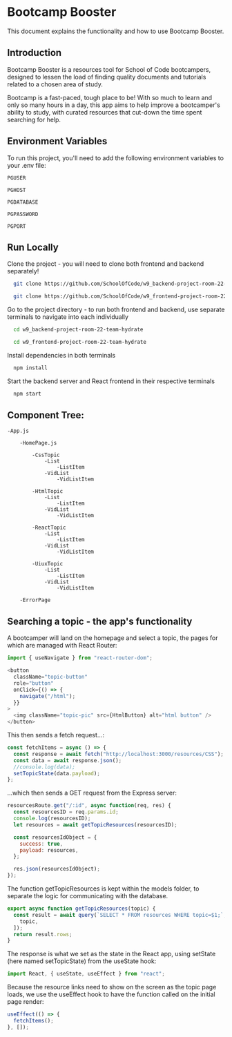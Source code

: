 # Bootcamp Booster

This document explains the functionality and how to use Bootcamp Booster.

## Introduction

Bootcamp Booster is a resources tool for School of Code bootcampers, designed to lessen the load of finding quality documents and tutorials related to a chosen area of study.

Bootcamp is a fast-paced, tough place to be! With so much to learn and only so many hours in a day, this app aims to help improve a bootcamper's ability to study, with curated resources that cut-down the time spent searching for help.

## Environment Variables

To run this project, you'll need to add the following environment variables to your .env file:

`PGUSER`

`PGHOST`

`PGDATABASE`

`PGPASSWORD`

`PGPORT`

## Run Locally

Clone the project - you will need to clone both frontend and backend separately!

```bash
  git clone https://github.com/SchoolOfCode/w9_backend-project-room-22-team-hydrate
```

```bash
  git clone https://github.com/SchoolOfCode/w9_frontend-project-room-22-team-hydrate
```

Go to the project directory - to run both frontend and backend, use separate terminals to navigate into each individually

```bash
  cd w9_backend-project-room-22-team-hydrate
```

```bash
  cd w9_frontend-project-room-22-team-hydrate
```

Install dependencies in both terminals

```bash
  npm install
```

Start the backend server and React frontend in their respective terminals

```bash
  npm start
```

## Component Tree:

    -App.js

        -HomePage.js

            -CssTopic
                -List
                    -ListItem
                -VidList
                    -VidListItem

            -HtmlTopic
                -List
                    -ListItem
                -VidList
                    -VidListItem

            -ReactTopic
                -List
                    -ListItem
                -VidList
                    -VidListItem

            -UiuxTopic
                -List
                    -ListItem
                -VidList
                    -VidListItem

        -ErrorPage

## Searching a topic - the app's functionality

A bootcamper will land on the homepage and select a topic, the pages for which are managed with React Router:

```js
import { useNavigate } from "react-router-dom";
```

```js
<button
  className="topic-button"
  role="button"
  onClick={() => {
    navigate("/html");
  }}
>
  <img className="topic-pic" src={HtmlButton} alt="html button" />
</button>
```

This then sends a fetch request...:

```js
const fetchItems = async () => {
  const response = await fetch("http://localhost:3000/resources/CSS");
  const data = await response.json();
  //console.log(data);
  setTopicState(data.payload);
};
```

...which then sends a GET request from the Express server:

```js
resourcesRoute.get("/:id", async function(req, res) {
  const resourcesID = req.params.id;
  console.log(resourcesID);
  let resources = await getTopicResources(resourcesID);

  const resourcesIdObject = {
    success: true,
    payload: resources,
  };

  res.json(resourcesIdObject);
});
```

The function getTopicResources is kept within the models folder, to separate the logic for communicating with the database.

```js
export async function getTopicResources(topic) {
  const result = await query(`SELECT * FROM resources WHERE topic=$1;`, [
    topic,
  ]);
  return result.rows;
}
```

The response is what we set as the state in the React app, using setState (here named setTopicState) from the useState hook:

```js
import React, { useState, useEffect } from "react";
```

Because the resource links need to show on the screen as the topic page loads, we use the useEffect hook to have the function called on the initial page render:

```js
useEffect(() => {
  fetchItems();
}, []);
```
